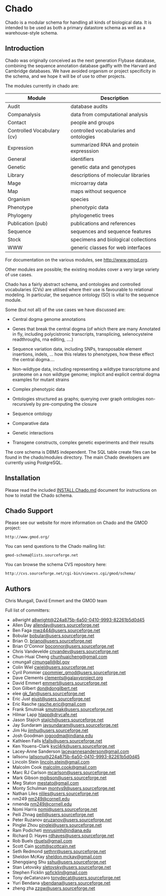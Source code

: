 # Chado

Chado is a modular schema for handling all kinds of biological
data.  It is intended to be used as both a primary datastore schema as
well as a warehouse-style schema.

## Introduction

Chado was originally conceived as the next generation Flybase
database, combining the sequence annotation database gadfly with the
Harvard and Cambridge databases.  We have avoided organism or
project specificity in the schema, and we hope it will be of use to
other projects.

The modules currently in chado are:

Module                     | Description
-------------------------- | ------------------------------
Audit                      | database audits
Companalysis               | data from computational analysis
Contact                    | people and groups
Controlled Vocabulary (cv) | controlled vocabularies and ontologies
Expression                 | summarized RNA and protein expresssion
General                    | identifiers
Genetic                    | genetic data and genotypes
Library                    | descriptions of molecular libraries
Mage                       | microarray data
Map                        | maps without sequence
Organism                   | species
Phenotype                  | phenotypic data
Phylogeny                  | phylogenetic trees
Publication (pub)          | publications and references
Sequence                   | sequences and sequence features
Stock                      | specimens and biological collections
WWW                        | generic classes for web interfaces

For documentation on the various modules, see http://www.gmod.org.

Other modules are possible; the existing modules cover a very large
variety of use cases.

Chado has a fairly abstract schema, and ontologies and controlled
vocabularies (CVs) are utilised where their use is favourable to
relational modeling.  In particular, the sequence ontology (SO) is vital to
the sequence module.

Some (but not all) of the use cases we have discussed are:

* Central dogma genome annotations

* Genes that break the central dogma (of which there are many
  Annotated in fly, including polycistronic transcripts, transplicing,
  selenocysteine readthroughs, rna editing, ....)

* Sequence variation data, including SNPs, transposable element
  insertions, indels, ... how this relates to phenotypes, how these
  effect the central dogma....

* Non-wildtype data, including representing a wildtype transcriptome
  and proteome on a non wildtype genome; implicit and explicit central
  dogma examples for mutant strains

* Complex phenotypic data

* Ontologies structured as graphs; querying over graph ontologies
  non-recursively by pre-computing the closure

* Sequence ontology

* Comparative data

* Genetic interactions

* Transgene constructs, complex genetic experiments and their results

The core schema is DBMS independent.  The SQL table create files can
be found in the chado/modules directory.  The main Chado developers
are currently using PostgreSQL.


## Installation

Please read the included [INSTALL.Chado.md](./INSTALL.Chado.md) document for instructions on how to
install the Chado schema.

## Chado Support

Please see our website for more information on Chado and the GMOD project:

    http://www.gmod.org/

You can send questions to the Chado mailing list:

    gmod-schema@lists.sourceforge.net

You can browse the schema CVS repository here:

    http://cvs.sourceforge.net/cgi-bin/viewcvs.cgi/gmod/schema/


## Authors

Chris Mungall, David Emmert and the GMOD team

Full list of committers:

- a8wright <a8wright@224a875b-6a50-0410-9993-82261b5d0d45>
- Allen Day <allenday@users.sourceforge.net>
- Ben Faga <mwz444@users.sourceforge.net>
- Bobular <bobular@users.sourceforge.net>
- Brian O. <briano@users.sourceforge.net>
- Brian O'Connor <boconnor@users.sourceforge.net>
- Chris Vandevelde <cnvandev@users.sourceforge.net>
- Chun-Huai Cheng <chunhuaicheng@gmail.com>
- cmungall <cjmungall@lbl.gov>
- Colin Wiel <cwiel@users.sourceforge.net>
- Cyril Pommier <cpommier_gmod@users.sourceforge.net>
- Dave Clements <clements@galaxyproject.org>
- David Emmert <emmert@users.sourceforge.net>
- Don Gilbert <don@dongilbert.net>
- elee <gk_fan@users.sourceforge.net>
- Eric Just <ejust@users.sourceforge.net>
- Eric Rasche <rasche.eric@gmail.com>
- Frank Smutniak <smutniak@users.sourceforge.net>
- Hilmar Lapp <hlapp@drycafe.net>
- Jason Stajich <stajich@users.sourceforge.net>
- Jay Sundaram <jaysundaram@users.sourceforge.net>
- Jim Hu <jimhu@users.sourceforge.net>
- Josh Goodman <jogoodma@indiana.edu>
- Kathleen Falls <kfalls@users.sourceforge.net>
- Ken Youens-Clark <kycl4rk@users.sourceforge.net>
- Lacey-Anne Sanderson <laceyannesanderson@gmail.com>
- lallsonu <lallsonu@224a875b-6a50-0410-9993-82261b5d0d45>
- Lincoln Stein <lincoln.stein@gmail.com>
- Malcolm Cook <malcolm.cook@gmail.com>
- Marc RJ Carlson <mcarlson@users.sourceforge.net>
- Mark Gibson <mgibson@users.sourceforge.net>
- Meg Staton <mestato@gmail.com>
- Monty Schulman <montys9@users.sourceforge.net>
- Nathan Liles <nliles@users.sourceforge.net>
- nm249 <nm249@cornell.edu>
- nmenda <nm249@cornell.edu>
- Nomi Harris <nomi@users.sourceforge.net>
- Peili Zhnag <peili@users.sourceforge.net>
- Peter Ruzanov <pruzanov@users.sourceforge.net>
- Pinglei Zhou <pinglei@users.sourceforge.net>
- Ram Podicheti <mnrusimh@indiana.edu>
- Richard D. Hayes <rdhayes@users.sourceforge.net>
- Rob Buels <rbuels@gmail.com>
- Scott Cain <scott@scottcain.net>
- Seth Redmond <sethnr@users.sourceforge.net>
- Sheldon McKay <sheldon.mckay@gmail.com>
- Shengqiang Shu <sshu@users.sourceforge.net>
- Stan Letovsky <sletovsky@users.sourceforge.net>
- Stephen Ficklin <spficklin@gmail.com>
- Tony deCatanzaro <tonydecat@users.sourceforge.net>
- Yuri Bendana <ybendana@users.sourceforge.net>
- zheng zha <zzgw@users.sourceforge.net>

